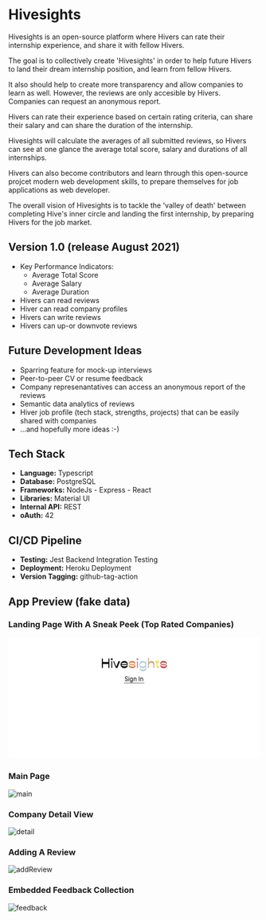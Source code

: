 # Hivesights
Hivesights is an open-source platform where Hivers can rate their internship experience, and share it with fellow Hivers.

The goal is to collectively create 'Hivesights' in order to help future Hivers to land their dream internship position, and learn from fellow Hivers. 

It also should help to create more transparency and allow companies to learn as well. However, the reviews are only accesible by Hivers. Companies can request an anonymous report.

Hivers can rate their experience based on certain rating criteria, can share their salary and can share the duration of the internship. 

Hivesights will calculate the averages of all submitted reviews, so Hivers can see at one glance the average total score, salary and durations of all internships.

Hivers can also become contributors and learn through this open-source projcet modern web development skills, to prepare themselves for job applications as web developer.

The overall vision of Hivesights is to tackle the 'valley of death' between completing Hive's inner circle and landing the first internship, by preparing Hivers for the job market. 

## Version 1.0 (release August 2021)

- Key Performance Indicators: 
  - Average Total Score 
  - Average Salary
  - Average Duration
- Hivers can read reviews 
- Hiver can read company profiles
- Hivers can write reviews
- Hivers can up-or downvote reviews

## Future Development Ideas

- Sparring feature for mock-up interviews
- Peer-to-peer CV or resume feedback
- Company represenantatives can access an anonymous report of the reviews
- Semantic data analytics of reviews
- Hiver job profile (tech stack, strengths, projects) that can be easily shared with companies
- ...and hopefully more ideas :-)

## Tech Stack
- **Language:** Typescript
- **Database:** PostgreSQL
- **Frameworks:** NodeJs - Express - React
- **Libraries:** Material UI
- **Internal API:** REST
- **oAuth:** 42

## CI/CD Pipeline
- **Testing:** Jest Backend Integration Testing
- **Deployment:** Heroku Deployment
- **Version Tagging:** github-tag-action

## App Preview (fake data)
### Landing Page With A Sneak Peek (Top Rated Companies)
![landing](./README_assets/hivesights_landing.gif?raw=true)
### Main Page
![main](./README_assets/hivesights_main.gif?raw=true)
### Company Detail View
![detail](./README_assets/hivesights_detail.gif?raw=true)
### Adding A Review
![addReview](./README_assets/hivesights_add_review.gif?raw=true)
### Embedded Feedback Collection
![feedback](./README_assets/hivesights_feedback.gif?raw=true)


